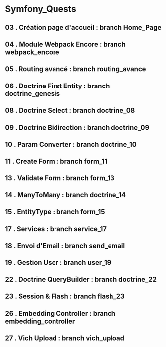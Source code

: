 # Symfony_Quests

## 03 . Création page d'accueil : branch Home_Page

## 04 . Module Webpack Encore   : branch webpack_encore

## 05 . Routing avancé          : branch routing_avance

## 06 . Doctrine First Entity   : branch doctrine_genesis

## 08 . Doctrine Select         : branch doctrine_08

## 09 . Doctrine Bidirection    : branch doctrine_09 

## 10 . Param Converter         : branch doctrine_10

## 11 . Create Form             : branch form_11 

## 13 . Validate Form           : branch form_13

## 14 . ManyToMany              : branch doctrine_14 

## 15 . EntityType              : branch form_15

## 17 . Services                : branch service_17 

## 18 . Envoi d'Email           : branch send_email

## 19 . Gestion User            : branch user_19

## 22 . Doctrine QueryBuilder   : branch doctrine_22

## 23 . Session & Flash         : branch flash_23

## 26 . Embedding Controller    : branch embedding_controller

## 27 . Vich Upload             : branch vich_upload
